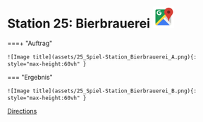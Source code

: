 
# Station 25: Bierbrauerei <a href="https://www.google.com/maps/dir/?api=1&travelmode=walking&destination=47.7959905,13.0193769"><img src="assets/google-maps.svg" width="48" height="48"></a>


===+ "Auftrag"

    ![Image title](assets/25_Spiel-Station_Bierbrauerei_A.png){: style="max-height:60vh" }


=== "Ergebnis"

    ![Image title](assets/25_Spiel-Station_Bierbrauerei_B.png){: style="max-height:60vh" }


[Directions](https://www.google.com/maps/dir/?api=1&travelmode=walking&destination=47.7959905,13.0193769)
